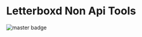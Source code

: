 # Letterboxd Non Api Tools

![master badge](https://img.shields.io/travis/com/naveenpiedy/letterboxd_non_api_tools/master.svglogo=travis&labelColor=abcdef&color=03cffc&label=Master%20Build&link=https://travis-ci.com/naveenpiedy/letterboxd_non_api_tools&style=for-the-badge)
